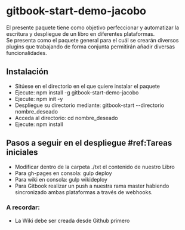 # gitbook-start-demo-jacobo

El presente paquete tiene como objetivo perfeccionar y automatizar la escritura y despliegue de un libro en diferentes plataformas.  
Se presenta como el paquete general para el cuál se crearán diversos plugins que trabajando de forma conjunta permitirán añadir diversas funcionalidades.

## Instalación

* Sitúese en el directorio en el que quiere instalar el paquete
* Ejecute: npm install -g gitbook-start-demo-jacobo
* Ejecute: npm init -y
* Despliegue su directorio mediante: gitbook-start --directorio nombre_deseado
* Acceda al directorio: cd nombre_deseado
* Ejecute: npm install

## Pasos a seguir en el despliegue #ref:Tareas iniciales

* Modificar dentro de la carpeta ./txt el contenido de nuestro Libro
* Para gh-pages en consola: gulp deploy
* Para wiki en consola: gulp wikideploy
* Para Gitbook realizar un push a nuestra rama master habiendo sincronizado ambas plataformas a través de webhooks.

### A recordar:
* La Wiki debe ser creada desde Github primero
